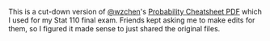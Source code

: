 This is a cut-down version of [@wzchen](https://github.com/wzchen)'s [Probability Cheatsheet PDF](http://www.wzchen.com/probability-cheatsheet/) which I used for my Stat 110 final exam. Friends kept asking me to make edits for them, so I figured it made sense to just shared the original files.
